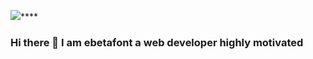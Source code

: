 <img src="https://giphy.com/gifs/devrock-code-edr-escueladevrock-du3J3cXyzhj75IOgvA">****

### Hi there 👋 I am ebetafont a web developer highly motivated
